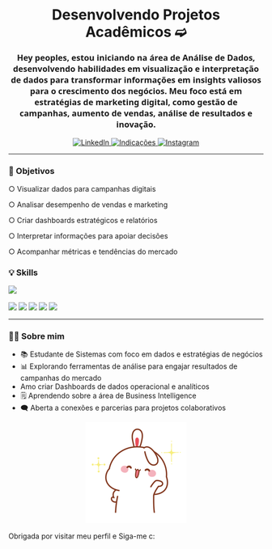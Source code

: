 <h1 align="center">Desenvolvendo Projetos Acadêmicos ➫</h1>

<h3 align="center" style="font-family: 'Segoe UI', Tahoma, Geneva, Verdana, sans-serif;">
Hey peoples, estou iniciando na área de Análise de Dados, desenvolvendo habilidades em visualização e interpretação de dados para transformar informações em insights valiosos para o crescimento dos negócios. Meu foco está em estratégias de marketing digital, como gestão de campanhas, aumento de vendas, análise de resultados e inovação.
</h3>

<p align="center">
  <a href="https://www.linkedin.com/in/giselealencar/" target="_blank">
    <img src="https://img.shields.io/badge/LinkedIn-0A66C2?style=for-the-badge&logo=linkedin&logoColor=white" alt="LinkedIn"/>
  </a>
  <a href="https://getinspiired.carrd.co/?fbclid=PAZXh0bgNhZW0CMTEAAafVnRSGWL0RIOQfV1rnN5jETwU18VmQFrDGFY27GDwpEABrIvnuMRcylS_HZg_aem_BQJwKjynuKZww0_GnD1z_Q" target="_blank">
    <img src= "https://img.shields.io/badge/Link-FF69B4?style=for-the-badge&logo=linktree&logoColor=white" alt="Indicações"/>
  </a>
  <a href="https://www.instagram.com/giisele.alencar_/" target="_blank">
    <img src="https://img.shields.io/badge/Instagram-E4405F?style=for-the-badge&logo=instagram&logoColor=white" alt="Instagram"/>
  </a>
</p>


---

### 🎯 Objetivos

 ○ Visualizar dados para campanhas digitais
 
○ Analisar desempenho de vendas e marketing

○ Criar dashboards estratégicos e relatórios

○ Interpretar informações para apoiar decisões

○ Acompanhar métricas e tendências do mercado

### 💡 Skills
<p align="left">
<img src="https://img.shields.io/badge/HTML5-E34F26?style=for-the-badge&logo=html5&logoColor=white"/>
</p>
  <img src="https://img.shields.io/badge/Linux-FCC624?style=for-the-badge&logo=linux&logoColor=black"/>
  <img src="https://img.shields.io/badge/Excel-217346?style=for-the-badge&logo=microsoft-excel&logoColor=white"/>
  <img src="https://img.shields.io/badge/Power%20BI-F2C811?style=for-the-badge&logo=powerbi&logoColor=black"/>
<img src="https://img.shields.io/badge/Looker%20Studio-4285F4?style=for-the-badge&logo=googleanalytics&logoColor=white"/>
  <img src="https://img.shields.io/badge/Data%20Analytics-000000?style=for-the-badge&logo=databricks&logoColor=white"/>
</p>


---

### 👩‍💻 Sobre mim
<ul>
  <li>📚 Estudante de Sistemas com foco em dados e estratégias de negócios </li>
  <li>📊 Explorando ferramentas de análise para engajar resultados de campanhas do mercado </li>
  <li> Amo criar Dashboards de dados operacional e analíticos </li>
  <li>🗒️ Aprendendo sobre a área de Business Intelligence </li>
  <li>🗨️ Aberta a conexões e parcerias para projetos colaborativos</li>
</ul>
<p align="center">
  <img src="https://raw.githubusercontent.com/Gisele-Alencar/Gisele-Alencar/refs/heads/main/7945bbcb8d06a234a595c231cd369852.gif" alt="Anime Hi gif waving" width="200"/>
</p>


<p> Obrigada por visitar meu perfil e Siga-me c:
</p>

